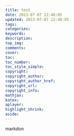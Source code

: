 ```yaml
---
title: test
date: 2023-07-07 12:48:05
updated: 2023-07-07 12:48:05
tags:
categories:
keywords:
description:
top_img:
comments:
cover:
toc:
toc_number:
toc_style_simple:
copyright:
copyright_author:
copyright_author_href:
copyright_url:
copyright_info:
mathjax:
katex:
aplayer:
highlight_shrink:
aside:
---
```

markdon